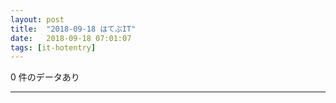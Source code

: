 ```yaml
---
layout: post
title:  "2018-09-18 はてぶIT"
date:   2018-09-18 07:01:07
tags: [it-hotentry]
---
```

0 件のデータあり

<hr>

